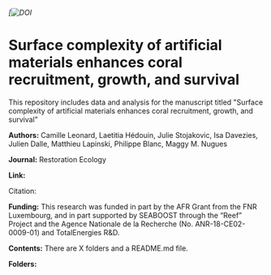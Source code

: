 *[![DOI](https://zenodo.org/)*

# Surface complexity of artificial materials enhances coral recruitment, growth, and survival
This repository includes data and analysis for the manuscript titled "Surface complexity of artificial materials enhances coral recruitment, growth, and survival"

**Authors:** Camille Leonard, Laetitia Hédouin, Julie Stojakovic, Isa Davezies, Julien Dalle, Matthieu Lapinski, Philippe Blanc, Maggy M. Nugues

**Journal:** Restoration Ecology

**Link:** 

Citation:

**Funding:** This research was funded in part by the AFR Grant from the FNR Luxembourg, and in part supported by SEABOOST through the “Reef” Project and the Agence Nationale de la Recherche (No. ANR-18-CE02-0009-01) and TotalEnergies R&D.

**Contents:** There are X folders and a README.md file.

**Folders:**



